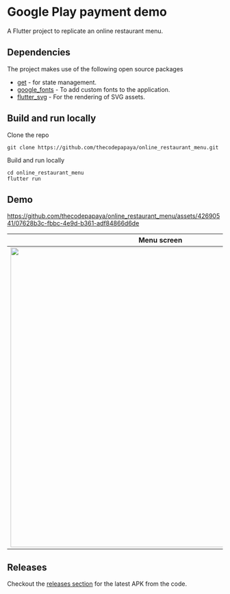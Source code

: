 # Google Play payment demo

A Flutter project to replicate an online restaurant menu. 

## Dependencies

The project makes use of the following open source packages

- [get](https://pub.dev/packages/get) - for state management.
- [google_fonts](https://pub.dev/packages/google_fonts) - To add custom fonts to the application.
- [flutter_svg](https://pub.dev/packages/flutter_svg) - For the rendering of SVG assets.

## Build and run locally

Clone the repo 
 
```
git clone https://github.com/thecodepapaya/online_restaurant_menu.git
```

Build and run locally 
```
cd online_restaurant_menu
flutter run
```
## Demo

https://github.com/thecodepapaya/online_restaurant_menu/assets/42690541/07628b3c-fbbc-4e9d-b361-adf84866d6de

|Menu screen|Menu categories sheet|Dish info sheet|
|---|---|---|
|<img src="https://github.com/thecodepapaya/online_restaurant_menu/assets/42690541/31575529-ef78-4655-8a4a-885f9b9ed1a4" height=700>|<img src="https://github.com/thecodepapaya/online_restaurant_menu/assets/42690541/fa7bfad2-44d8-4c04-b1a9-aab0528a6594" height=700>|<img src="https://github.com/thecodepapaya/online_restaurant_menu/assets/42690541/8263a8c7-2710-47aa-8924-fc8d24baaae3" height=700>|



## Releases

Checkout the [releases section](https://github.com/thecodepapaya/online_restaurant_menu/releases/latest) for the latest APK from the code.


